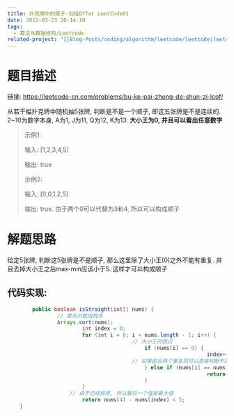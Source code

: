 ```yaml
---
title: 扑克牌中的顺子-剑指Offer LeetCode61
date: 2022-03-23 20:14:19
tags:
  - 算法与数据结构/Leetcode
related-project: "[[Blog-Posts/coding/algorithm/leetcode/leetcode|leetcode]]"
---
```


# 题目描述

链接: https://leetcode-cn.com/problems/bu-ke-pai-zhong-de-shun-zi-lcof/

从若干幅扑克牌中随机抽5张牌, 判断是不是一个顺子, 即这五张牌是不是连续的. 2~10为数字本身, A为1, J为11, Q为12, K为13. **大小王为0, 并且可以看出任意数字**

> 示例1:
>
> 输入: \[1,2,3,4,5]
>
> 输出:  true
>
> 示例2:
>
> 输入: \[0,0,1,2,5]
>
> 输出: true. 由于两个0可以代替为3和4, 所以可以构成顺子

<!--more-->

# 解题思路

给定5张牌, 判断这5张牌是不是顺子, 那么这里除了大小王(0)之外不能有重复. 并且去掉大小王之后max-min应该小于5. 这样才可以构成顺子

## 代码实现:

```java
		public boolean isStraight(int[] nums) {
			    // 首先对数组排序
			    Arrays.sort(nums);
			    		int index = 0;
					    for (int i = 0; i < nums.length - 1; i++) {
					    			    // 大小王则跳过
						    			    if (nums[i] == 0) {
			    			    			    				index++;
					    			    // 如果前后两个重复则可以直接判断不是顺子
			    						    } else if (nums[i] == nums[i + 1]) {
			    							    			    return false;
			    						    }
			    		}
				    // 由于已经排序, 所以最后一个值是最大值
			    		return nums[4] - nums[index] < 5;
	}
```



